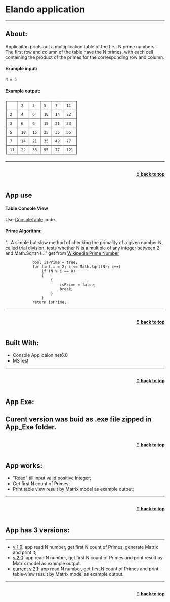 ﻿# Elando application
---
## About: 
Applicaiton prints out a multiplication table of the first N prime numbers. The first row and column of the table have the N primes, with each cell containing the product of the primes for the corresponding row and column.

#### Example input: 
```
N = 5
```
#### Example output:
```
┌────┬────┬────┬────┬────┬─────┐
│    │ 2  │ 3  │ 5  │ 7  │ 11  │
├────┼────┼────┼────┼────┼─────┤
│ 2  │ 4  │ 6  │ 10 │ 14 │ 22  │
├────┼────┼────┼────┼────┼─────┤
│ 3  │ 6  │ 9  │ 15 │ 21 │ 33  │
├────┼────┼────┼────┼────┼─────┤
│ 5  │ 10 │ 15 │ 25 │ 35 │ 55  │
├────┼────┼────┼────┼────┼─────┤
│ 7  │ 14 │ 21 │ 35 │ 49 │ 77  │
├────┼────┼────┼────┼────┼─────┤
│ 11 │ 22 │ 33 │ 55 │ 77 │ 121 │
└────┴────┴────┴────┴────┴─────┘
```
---
<br/>
<div align="right">
    <b><a href="#----">↥ back to top</a></b>
</div>
<br/>

## App use 
#### Table Console View
Use [ConsoleTable](https://github.com/BrunoVT1992/ConsoleTable) code.

#### Prime Algorithm: 
"...A simple but slow method of checking the primality of a given number N, called trial division, tests whether N is a multiple of any integer between 2 and  Math.Sqrt(N)..."  get from [Wikipedia Prime Number](https://en.wikipedia.org/wiki/Prime_number)
``` 
            bool isPrime = true;
            for (int i = 2; i <= Math.Sqrt(N); i++)
                if (N % i == 0)
                {
                    {
                        isPrime = false;
                        break;
                    }
                }
            return isPrime;
```
---
<br/>
<div align="right">
    <b><a href="#----">↥ back to top</a></b>
</div>
<br/>

## Built With:
 - Console Applicaion net6.0
 - MSTest
---
<br/>
<div align="right">
    <b><a href="#----">↥ back to top</a></b>
</div>
<br/>

 ## App Exe:
 Curent version was buid as .exe file zipped in App_Exe folder.
---
<br/>
<div align="right">
    <b><a href="#----">↥ back to top</a></b>
</div>
<br/>

## App works:
 -  "Read" till input valid positive Integer;
 -  Get first N count of Primes;
 -  Print table view result by Matrix model as example output;
---
 <br/>
<div align="right">
    <b><a href="#----">↥ back to top</a></b>
</div>
<br/>
                                                                                    
## App has 3 versions:
---
 - [v 1.0](https://github.com/knaevKMK/Elando/tree/v_1.0): app read N number, get first N count of Primes, generate Matrix and print it;
 - [v 2.0](https://github.com/knaevKMK/Elando/tree/v_2.0): app read N number, get first N count of Primes and print result by Matrix model as example output.
 - [current v 2.1](https://github.com/knaevKMK/Elando/tree/v_2.1): app read N number, get first N count of Primes and print table-view result by Matrix model as example output.

---
<br/>
<div align="right">
    <b><a href="#----">↥ back to top</a></b>
</div>
<br/>
